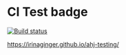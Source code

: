 # CI Test badge

[![Build status](https://ci.appveyor.com/api/projects/status/kvqilfdgncw2exud?svg=true)](https://ci.appveyor.com/project/IrinaGinger/ahj-testing)

https://irinaginger.github.io/ahj-testing/